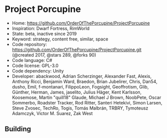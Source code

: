 # Project Porcupine

- Home: https://github.com/OrderOfThePorcupine/ProjectPorcupine
- Inspiration: Dwarf Fortress, RimWorld
- State: beta, inactive since 2019
- Keyword: strategy, content free, similar, space
- Code repository: https://github.com/OrderOfThePorcupine/ProjectPorcupine.git (@created 2017, @stars 289, @forks 90)
- Code language: C#
- Code license: GPL-3.0
- Code dependency: Unity
- Developer: abackwood, Adrian Scherzinger, Alexander Fast, Alexis, Anthony Ricci, Benjamin Ward, Braedon, Brian Jubelirer, Chris, Dan54, dusho, Emil, f-montanari, FilippoLeon, Fogsight, Geoffrotism, Glib, Günther, Herman, James, jaselito, Julius Häger, Kent Karlsson, Koosemose, Martin "quill18" Glaude, Michael J Brown, NoobPete, Oscar Sommerbo, Roadster Tracker, Rod Ritter, Santeri Hetekivi, Simon Larsen, Steve Zvosec, TechRo, Togis, Tomás Malbrán, TRBRY, Tymoteusz Adamczyk, Victor M. Suarez, Zak West

## Building
